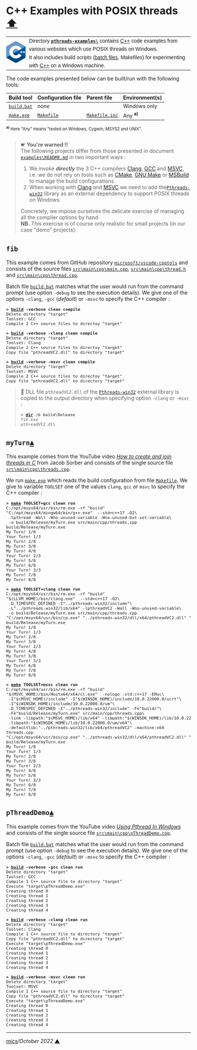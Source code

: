 # <span id="top">C++ Examples with POSIX threads</span> <span style="size:30%;"><a href="../README.md">⬆</a></span>

<table style="font-family:Helvetica,Arial;font-size:14px;line-height:1.6;">
  <tr>
  <td style="border:0;padding:0 10px 0 0;min-width:25%;"><a href="https://isocpp.org/"><img src="../docs/images/cpp_logo.png" width="100" alt="ISO C++ project"/></a></td>
  <td style="border:0;padding:0;vertical-align:text-top;">Directory <a href="."><strong><code>pthreads-examples\</code></strong></a> contains <a href="hhttps://isocpp.org/" rel="external" title="ISO C++">C++</a> code examples from various websites which use POSIX threads on Windows.<br/>
  It also includes build scripts (<a href="https://en.wikibooks.org/wiki/Windows_Batch_Scripting">batch files</a>, Makefiles) for experimenting with <a href="hhttps://isocpp.org/" rel="external">C++</a> on a Windows machine.
  </td>
  </tr>
</table>

The code examples presented below can be built/run with the following tools:

| Build&nbsp;tool | Configuration file | Parent file | Environment(s) |
|:----------------|:-------------------|:------------|:---------------|
| [`build.bat`](./fib/build.bat) | *none* | &nbsp; | Windows only |
| [`make.exe`][make_cli] | [`Makefile`](./fib/Makefile) | [`Makefile.inc`](./Makefile.inc) | Any <sup><b>a)</b></sup> |
<div style="font-size:80%;">
<sup><b>a)</b></sup> Here "Any" means "tested on Windows, Cygwin, MSYS2 and UNIX".<br/>&nbsp;
</div>

> **&#9755;** **You're warned !!**<br/>
> The following projects differ from those presented in document [`examples\README.md`](../examples/README.md) in two important ways :
> 1. We invoke ***directly*** the 3 C++ compilers [Clang][clang_cli], [GCC][gcc_cli] and [MSVC][msvc_cli], i.e. we do not rely on tools such as [CMake][cmake_cli], [GNU Make][make_cli] or [MSBuild][msbuild_cli] to manage the build configurations.
> 1. When working with [Clang][clang_cli] and [MSVC][msvc_cli] we need to add the[`Pthreads-win32`][pthreads_win32] library as an external dependency to support POSIX threads on Windows.
>
> Concretely, we impose ourselves the delicate exercise of managing all the compiler options by hand.<br/>**NB.** This exercise is of course only realistic for small projects (in our case "demo" projects).

## <span id="fib">`fib`</span>

This example comes from GitHub repository [`microsoft/vscode-cpptols`](https://github.com/microsoft/vscode-cpptools/tree/main/Code%20Samples) and consists of the source files [`src\main\cpp\main.cpp`](./fib/src/main/cpp/main.cpp), [`src\main\cpp\thread.h`](./fib/src/main/cpp/thread.h) and [`src\main\cpp\thread.cpp`](./fib/src/main/cpp/thread.cpp).

Batch file [`build.bat`](./fib/build.bat) matches what the user would run from the command prompt (use option `-debug` to see the execution details). We give one of the options `-clang`, `-gcc` (*default*) or `-msvc` to specify the C++ compiler :

<pre style="font-size:80%;">
<b>&gt; <a href="fib/build.bat">build</a> -verbose clean compile</b>
Delete directory "target"
Toolset: GCC
Compile 2 C++ source files to directoy "target"
&nbsp;
<b>&gt; <a href="fib/build.bat">build</a> -verbose -clang clean compile</b>
Delete directory "target"
Toolset: Clang
Compile 2 C++ source files to directoy "target"
Copy file "pthreadVC2.dll" to directory "target"
&nbsp;
<b>&gt; <a href="fib/build.bat">build</a> -verbose -msvc clean compile</b>
Delete directory "target"
Toolset: MSVC
Compile 2 C++ source files to directoy "target"
Copy file "pthreadVC2.dll" to directory "target"
</pre>

> **:mag_right:** DLL file `pthreadVC2.dll` of the [`Pthreads-win32`][pthreads_win32] external library is copied to the output directory when specifying option `-clang` or `-msvc` : 
> <pre style="font-size:80%;">
> <b>&gt; <a href="https://docs.microsoft.com/en-us/windows-server/administration/windows-commands/dir">dir</a> /b build\Release</b>
> fib.exe
> pthreadVC2.dll
> </pre>

## <span id="myTurn">`myTurn`</span>[**&#x25B4;**](#top)

This example comes from the YouTube video [*How to create and join threads in C*](https://www.youtube.com/watch?v=uA8X5zNOGw8) from Jacob Sorber and consists of the single source file [`src\main\cpp\threads.cpp`](./fib/src/main/cpp/threads.cpp).

We run [`make.exe`][make_cli] which reads the build configuration from file [`Makefile`](./myTurn/Makefile). We give to variable `TOOLSET` one of the values `clang`, `gcc` or `msvc` to specify the C++ compiler :

<pre style="font-size:80%;">
<b>&gt; <a href="https://ftp.gnu.org/old-gnu/Manuals/make-3.79.1/html_node/make_86.html">make</a> TOOLSET=gcc clean run</b>
C:/opt/msys64/usr/bin/rm.exe -rf "build"
"C:/opt/msys64/mingw64/bin/g++.exe"  --std=c++17 -O2\
 -lpthread -Wall -Wno-unused-variable -Wno-unused-but-set-variable\
 -o build/Release/myTurn.exe src/main/cpp/threads.cpp
build/Release/myTurn.exe
My Turn! 1/8
Your Turn! 1/3
My Turn! 2/8
My Turn! 3/8
My Turn! 4/8
Your Turn! 2/3
My Turn! 5/8
My Turn! 6/8
Your Turn! 3/3
My Turn! 7/8
My Turn! 8/8
&nbsp;
<b>&gt; <a href="https://ftp.gnu.org/old-gnu/Manuals/make-3.79.1/html_node/make_86.html">make</a> TOOLSET=clang clean run</b>
C:/opt/msys64/usr/bin/rm.exe -rf "build"
"$(LLVM_HOME)/bin/clang.exe"  --std=c++17 -O2\
 -D_TIMESPEC_DEFINED -I"../pthreads-win32/include"\
 -L"../pthreads-win32/lib/x64" -lpthreadVC2 -Wall -Wno-unused-variable\
 -o build/Release/myTurn.exe src/main/cpp/threads.cpp
"C:/opt/msys64/usr/bin/cp.exe" "../pthreads-win32/dll/x64/pthreadVC2.dll" "build/Release/"
build/Release/myTurn.exe
My Turn! 1/8
Your Turn! 1/3
My Turn! 2/8
My Turn! 3/8
Your Turn! 2/3
My Turn! 4/8
My Turn! 5/8
Your Turn! 3/3
My Turn! 6/8
My Turn! 7/8
My Turn! 8/8
&nbsp;
<b>&gt; <a href="https://ftp.gnu.org/old-gnu/Manuals/make-3.79.1/html_node/make_86.html">make</a> TOOLSET=msvc clean run</b>
C:/opt/msys64/usr/bin/rm.exe -rf "build"
"$(MSVC_HOME)/bin/Hostx64/x64/cl.exe"  -nologo -std:c++17 -EHsc\
 -I"$(MSVC_HOME)/include" -I"$(WINSDK_HOME)/include/10.0.22000.0/ucrt"\
 -I"$(WINSDK_HOME)/include/10.0.22000.0/um"\
 -D_TIMESPEC_DEFINED -I"../pthreads-win32/include" -Fo"build/"\
 -Fe"build/Release/myTurn.exe" src/main/cpp/threads.cpp\
 -link -libpath:"$(MSVC_HOME)/lib/x64" -libpath:"$(WINSDK_HOME)/lib/10.0.22000.0/ucrt/x64"\
 -libpath:"$(WINSDK_HOME)/lib/10.0.22000.0/um/x64"\
 -defaultlib:"../pthreads-win32/lib/x64/pthreadVC2" -machine:x64
threads.cpp
"C:/opt/msys64/usr/bin/cp.exe" "../pthreads-win32/dll/x64/pthreadVC2.dll" "build/Release/"
build/Release/myTurn.exe
My Turn! 1/8
Your Turn! 1/3
My Turn! 2/8
My Turn! 3/8
Your Turn! 2/3
My Turn! 4/8
My Turn! 5/8
Your Turn! 3/3
My Turn! 6/8
My Turn! 7/8
My Turn! 8/8
</pre>


## <span id="pThreadDemo">`pThreadDemo`</span>[**&#x25B4;**](#top)

This example comes from the YouTube video [*Using Pthread In Windows*](https://www.youtube.com/watch?v=TearrHVpGcE) and consists of the single source file [`src\main\cpp\pThreadDemo.cpp`](./pThreadDemo/src/main/cpp/pThreadDemo.cpp).

Batch file [`build.bat`](./pThreadDemo/build.bat) matches what the user would run from the command prompt (use option `-debug` to see the execution details). We give one of the options `-clang`, `-gcc` (*default*) or `-msvc` to specify the C++ compiler :

<pre style="font-size:80%;">
<b>&gt; <a href="./pThreadDemo/build.bat">build</a> -verbose -gcc clean run</b>
Delete directory "target"
Toolset: GCC
Compile 1 C++ source file to directory "target"
Execute "target\pThreadDemo.exe"
Creating thread 0
Creating thread 1
Creating thread 2
Creating thread 3
Creating thread 4
&nbsp;
<b>&gt; <a href="./pThreadDemo/build.bat">build</a> -verbose -clang clean run</b>
Delete directory "target"
Toolset: Clang
Compile 1 C++ source file to directory "target"
Copy file "pthreadVC2.dll" to directory "target"
Execute "target\pThreadDemo.exe"
Creating thread 0
Creating thread 1
Creating thread 2
Creating thread 3
Creating thread 4
&nbsp;
<b>&gt; <a href="./pThreadDemo/build.bat">build</a> -verbose -msvc clean run</b>
Delete directory "target"
Toolset: MSVC
Compile 1 C++ source file to directory "target"
Copy file "pthreadVC2.dll" to directory "target"
Execute "target\pThreadDemo.exe"
Creating thread 0
Creating thread 1
Creating thread 2
Creating thread 3
Creating thread 4
</pre>

<!--
## <span id="footnotes">Footnotes</span>

<span id="footnote_01">[1]</span> ***Batch files and coding conventions*** [↩](#anchor_01)

<dl><dd>
See section 4 "Tweak the &lt;thread&gt; C++ header" in blog post <a href="http://hectorhon.blogspot.com/2018/05/building-libpqxx-on-msys2-mingw-64-bit.html" rel="external"><i>Building libpqxx on MSYS2 MinGW 64 bit</i></a>.
</dd></dl>
-->

***

*[mics](https://lampwww.epfl.ch/~michelou/)/October 2022* [**&#9650;**](#top)
<span id="bottom">&nbsp;</span>

<!-- link refs -->

[clang_cli]: https://clang.llvm.org/docs/ClangCommandLineReference.html#introduction
[cmake_cli]: https://cmake.org/cmake/help/latest/manual/cmake.1.html
[gcc_cli]: https://man7.org/linux/man-pages/man1/g++.1.html
[make_cli]: https://ftp.gnu.org/old-gnu/Manuals/make-3.79.1/html_node/make_86.html
[msbuild_cli]: https://docs.microsoft.com/en-us/visualstudio/msbuild/msbuild-command-line-reference
[msvc_cli]: https://docs.microsoft.com/en-us/cpp/build/reference/compiler-command-line-syntax
[pthreads_win32]: https://sourceware.org/pthreads-win32/

